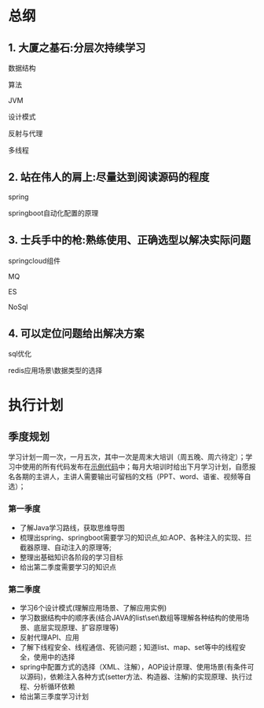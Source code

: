 # 总纲

## 1. 大厦之基石:分层次持续学习

数据结构

算法

JVM

设计模式

反射与代理

多线程



## 2. 站在伟人的肩上:尽量达到阅读源码的程度

spring

springboot自动化配置的原理



## 3. 士兵手中的枪:熟练使用、正确选型以解决实际问题

springcloud组件

MQ

ES

NoSql



## 4. 可以定位问题给出解决方案

sql优化

redis应用场景\数据类型的选择

# 执行计划

## 季度规划

学习计划一周一次，一月五次，其中一次是周末大培训（周五晚、周六待定）；学习中使用的所有代码发布在[示例代码](https://gitlab.mamcharge.com/zhiying/train-elite-plan)中；每月大培训时给出下月学习计划，自愿报名各期的主讲人，主讲人需要输出可留档的文档（PPT、word、语雀、视频等自选）；

### 第一季度

- 了解Java学习路线，获取思维导图
- 梳理出spring、springboot需要学习的知识点,如:AOP、各种注入的实现、拦截器原理、自动注入的原理等;
- 整理出基础知识各阶段的学习目标
- 给出第二季度需要学习的知识点

### 第二季度

- 学习6个设计模式(理解应用场景、了解应用实例)
- 学习数据结构中的顺序表(结合JAVA的list\set\数组等理解各种结构的使用场景、底层实现原理、扩容原理等)
- 反射代理API、应用
- 了解下线程安全、线程通信、死锁问题；知道list、map、set等中的线程安全，使用中的选择
- spring中配置方式的选择（XML、注解），AOP设计原理、使用场景(有条件可以源码)，依赖注入各种方式(setter方法、构造器、注解)的实现原理、执行过程、分析循环依赖
- 给出第三季度学习计划